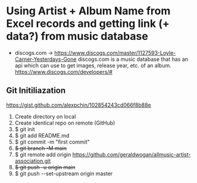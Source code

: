 # Using Artist + Album Name from Excel records and getting link (+ data?) from music database

- discogs.com -> https://www.discogs.com/master/1127593-Loyle-Carner-Yesterdays-Gone
discogs.com is a music database that has an api which can use to get images, release year, etc. of an album. 
https://www.discogs.com/developers/#

## Git Initiliazation
https://gist.github.com/alexpchin/102854243cd066f8b88e
1. Create directory on local
1. Create identical repo on remote (GitHub)
1. $ git init
1. $ git add README.md
1. $ git commit -m "first commit"
1. ~~$ git branch -M main~~
1. $ git remote add origin https://github.com/geraldwogan/allmusic-artist-association.git
1. ~~$ git push -u origin main~~ 
1. $ git push --set-upstream origin master
